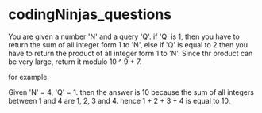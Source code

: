 # codingNinjas_questions
You are given a number 'N' and a query 'Q'. if 'Q' is 1, then you have to return the sum of all integer form 1 to 'N', else if 'Q' is equal to 2 then you have to return the product of all integer form 1 to 'N'. Since thr product can be very large, return it modulo 10 ^ 9 + 7.

for example:

Given 'N' = 4, 'Q' = 1. then the answer is 10 because the sum of all integers between 1 and 4 are 1, 2, 3 and 4. hence 1 + 2 + 3 + 4 is equal to 10.
